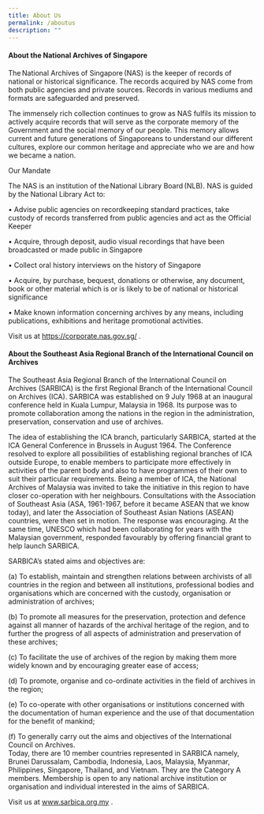 ```yaml
---
title: About Us
permalink: /aboutus
description: ""
---
```


#### About the National Archives of Singapore

The National Archives of Singapore (NAS) is the keeper of records of national or historical significance. The records acquired by NAS come from both public agencies and private sources. Records in various mediums and formats are safeguarded and preserved. 

The immensely rich collection continues to grow as NAS fulfils its mission to actively acquire records that will serve as the corporate memory of the Government and the social memory of our people. This memory allows current and future generations of Singaporeans to understand our different cultures, explore our common heritage and appreciate who we are and how we became  a nation. 

Our Mandate 

The NAS is an institution of the National Library Board (NLB). NAS is guided by the National Library Act to: 

•	Advise public agencies on recordkeeping standard practices, take custody of records transferred from public agencies and act as the Official Keeper 

•	Acquire, through deposit, audio visual recordings that have been broadcasted or made public in Singapore 

•	Collect oral history interviews on the history of Singapore 

•	Acquire, by purchase, bequest, donations or otherwise, any document, book or other material which is or is likely to be of national or historical significance 

•	Make known information concerning archives by any means, including publications, exhibitions and heritage promotional activities. 

Visit us at https://corporate.nas.gov.sg/ . 

#### About the Southeast Asia Regional Branch of the International Council on Archives

The Southeast Asia Regional Branch of the International Council on Archives (SARBICA) is the first Regional Branch of the International Council on Archives (ICA). SARBICA was established on 9 July 1968 at an inaugural conference held in Kuala Lumpur, Malaysia in 1968. Its purpose was to promote collaboration among the nations in the region in the administration, preservation, conservation and use of archives.

The idea of establishing the ICA branch, particularly SARBICA, started at the ICA General Conference in Brussels in August 1964. The Conference resolved to explore all possibilities of establishing regional branches of ICA outside Europe, to enable members to participate more effectively in activities of the parent body and also to have programmes of their own to suit their particular requirements. Being a member of ICA, the National Archives of Malaysia was invited to take the initiative in this region to have closer co-operation with her neighbours. Consultations with the Association of Southeast Asia (ASA, 1961-1967, before it became ASEAN that we know today), and later the Association of Southeast Asian Nations (ASEAN) countries, were then set in motion. The response was encouraging. At the same time, UNESCO which had been collaborating for years with the Malaysian government, responded favourably by offering financial grant to help launch SARBICA. 

SARBICA’s stated aims and objectives are:

(a)	To establish, maintain and strengthen relations between archivists of all countries in the region and between all institutions, professional bodies and organisations which are concerned with the custody, organisation or administration of archives;

(b)	To promote all measures for the preservation, protection and defence against all manner of hazards of the archival heritage of the region, and to further the progress of all aspects of administration and preservation of these archives;

(c)	To facilitate the use of archives of the region by making them more widely known and by encouraging greater ease of access;

(d)	To promote, organise and co-ordinate activities in the field of archives in the region;

(e)	To co-operate with other organisations or institutions concerned with the documentation of human experience and the use of that documentation for the benefit of mankind; 

(f)	To generally carry out the aims and objectives of the International Council on Archives.   
Today, there are 10 member countries represented in SARBICA namely, Brunei Darussalam, Cambodia, Indonesia, Laos, Malaysia, Myanmar, Philippines, Singapore, Thailand, and Vietnam. They are the Category A members. Membership is open to any national archive institution or organisation and individual interested in the aims of SARBICA.

Visit us at www.sarbica.org.my .